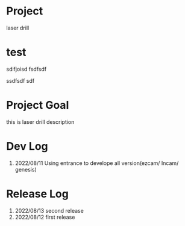 # Project
laser drill
# test
sdifjoisd
fsdfsdf

ssdfsdf
sdf
# Project Goal
this is laser drill description
# Dev Log
1. 2022/08/11 Using entrance to develope all version(ezcam/ Incam/ genesis)
# Release Log
1. 2022/08/13 second release
2. 2022/08/12 first release
